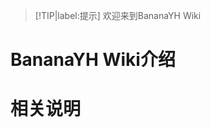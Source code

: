 > [!TIP|label:提示]
> 欢迎来到BananaYH Wiki

# BananaYH Wiki介绍  <!-- {docsify-ignore-all} -->





# 相关说明
